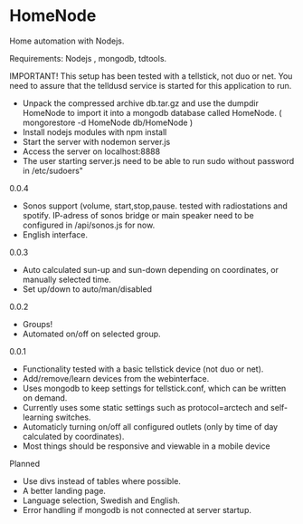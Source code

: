 HomeNode
========

Home automation with Nodejs.

Requirements: Nodejs , mongodb, tdtools.

IMPORTANT!
This setup has been tested with a tellstick, not duo or net.
You need to assure that the telldusd service is started for this application to run.

* Unpack the compressed archive db.tar.gz and use the dumpdir HomeNode to import it into a mongodb database called HomeNode.
  ( mongorestore -d HomeNode db/HomeNode )
* Install nodejs modules with npm install
* Start the server with nodemon server.js
* Access the server on localhost:8888
* The user starting server.js need to be able to run sudo without password in /etc/sudoers"

0.0.4
 * Sonos support (volume, start,stop,pause. tested with radiostations and spotify.
   IP-adress of sonos bridge or main speaker need to be configured in /api/sonos.js for now.
 * English interface.

0.0.3
 * Auto calculated sun-up and sun-down depending on coordinates, or manually selected time.
 * Set up/down to auto/man/disabled

0.0.2
 * Groups! 
 * Automated on/off on selected group.

0.0.1
 * Functionality tested with a basic tellstick device (not duo or net).
 * Add/remove/learn devices from the webinterface.
 * Uses mongodb to keep settings for tellstick.conf, which can be written on demand.
 * Currently uses some static settings such as protocol=arctech and self-learning switches.
 * Automaticly turning on/off all configured outlets (only by time of day calculated by coordinates).
 * Most things should be responsive and viewable in a mobile device

Planned
 * Use divs instead of tables where possible.
 * A better landing page.
 * Language selection, Swedish and English.
 * Error handling if mongodb is not connected at server startup.
